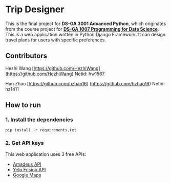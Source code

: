# Trip Designer

This is the final project for **DS-GA 3001 Advanced Python**, which originates from the course project for [**DS-GA 1007 Programming for Data Science**](https://github.com/hzhao16/final_project/tree/master/hz1411-hw1567-sar516-master). This is a web application written in Python Django Framework. It can design travel plans for users with specific preferences.

## Contributors

Hezhi Wang [https://github.com/HezhiWang] (https://github.com/HezhiWang) Netid: hw1567

Han Zhao [https://github.com/hzhao16] (https://github.com/hzhao16) Netid: hz1411

## How to run

### 1. Install the dependencies

```
pip install -r requirements.txt
```

### 2. Get API keys

This web application uses 3 free APIs:

- [Amadeus API](https://sandbox.amadeus.com/api-catalog)
- [Yelp Fusion API](https://www.yelp.com/developers/faq)
- [Google Maps]()

